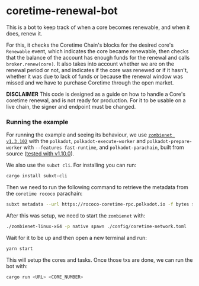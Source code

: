 # coretime-renewal-bot

This is a bot to keep track of when a core becomes renewable, and when it does,
renew it.

For this, it checks the Coretime Chain's blocks for the desired core's `Renewable`
event, which indicates the core became renewable, then checks that the balance 
of the account has enough funds for the renewal and calls `broker.renew(core)`.
It also takes into account whether we are on the renewal period or not, and indicates
if the core was renewed or if it hasn't, whether it was due to lack of funds or because
the renewal window was missed and we have to purchase Coretime through the open market.

**DISCLAIMER**
This code is designed as a guide on how to handle a Core's coretime renewal, and
is not ready for production. For it to be usable on a live chain, the signer and 
endpoint must be changed.

### Running the example

For running the example and seeing its behaviour, we use [`zombienet v1.3.102`](https://github.com/paritytech/zombienet/tree/v1.3.102)
with the `polkadot`, `polkadot-execute-worker` and `polkadot-prepare-worker` with
`--features fast-runtime`, and `polkadot-parachain`,
built from source ([tested with v1.10.0](https://github.com/paritytech/polkadot-sdk/tree/polkadot-v1.10.0)).

We also use the `subxt cli`. For installing you can run:
```bash
cargo install subxt-cli
```

Then we need to run the following command to retrieve the metadata from the `coretime rococo` parachain:
```bash
subxt metadata --url https://rococo-coretime-rpc.polkadot.io -f bytes > metadata.scale
```
After this was setup, we need to start the `zombienet` with:
```bash
./zombienet-linux-x64 -p native spawn ./config/coretime-network.toml
```
Wait for it to be up and then open a new terminal and run:
```bash
yarn start
```
This will setup the cores and tasks. Once those txs are done, we can run the bot with:

```bash
cargo run <URL> <CORE_NUMBER>
```
